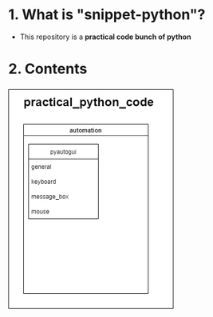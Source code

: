 # 1. What is "snippet-python"?
* This repository is a **practical code bunch of python**

# 2. Contents
![](./contents.drawio.png)
